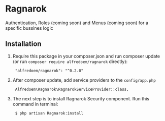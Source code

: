 # Ragnarok
Authentication, Roles (coming soon) and Menus (coming soon) for a specific bussines logic

## Installation

1. Require this package in your composer.json and run composer update (or run `composer require alfredoem/ragnarok` directly):

		"alfredoem/ragnarok": "^0.2.0"
		
2. After composer update, add service providers to the `config/app.php`

		Alfredoem\Ragnarok\RagnarokServiceProvider::class,
	    
3. The next step is to install Ragnarok Security component. Run this command in terminal:

		$ php artisan Ragnarok:install


